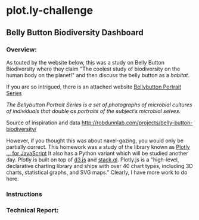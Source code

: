 # plot.ly-challenge
## Belly Button Biodiversity Dashboard
### Overview:

As touted by the website below, this was a study on Belly Button Biodiversity where they claim "The coolest study of biodiversity on the human body on the planet!" and then discuss the belly button as a *habitat*.

If you are so intrigued, there is an attached website <a href="http://robdunnlab.com/science-portfolio/bellybutton-portrait-series/?portfolioCats=38">Bellybutton Portrait Series </a>
<p><em>The Bellybutton Portrait Series is a set of photographs of microbial cultures of individuals that double as portraits of the subject’s microbial selves.</em></p>

Source of inspiration and data http://robdunnlab.com/projects/belly-button-biodiversity/

However, if you thought this was about navel-gazing, you would only be partially correct.  This homework was a study of the library known as <a href="https://plotly.com/javascript/">Plotly ... for JavaScript</a>  It also has a Python variant which will be studied another day.  Plotly is built on top of <a href="https://d3js.org/">d3.js</a> and <a href="https://github.com/stackgl">stack.gl</a>.  Plotly.js is a "high-level, declarative charting library and ships with over 40 chart types, including 3D charts, statistical graphs, and SVG maps."  Clearly, I have more work to do here.

### Instructions



### Technical Report: